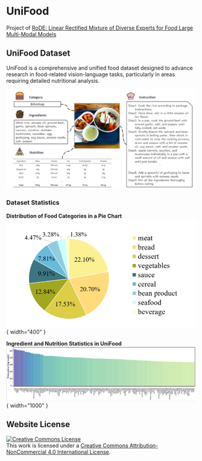 # UniFood

Project of [RoDE: Linear Rectified Mixture of Diverse Experts for Food Large Multi-Modal Models](https://arxiv.org/pdf/2407.12730)

## UniFood Dataset

UniFood is a comprehensive and unified food dataset designed to advance research in food-related vision-language tasks, particularly in areas requiring detailed nutritional analysis.

![Food Categories Distribution](https://raw.githubusercontent.com/pengkun-jiao/UniFood-project/refs/heads/master/static/images/unifoodplus/unifood.png)

### Dataset Statistics

**Distribution of Food Categories in a Pie Chart**
<br>
![Food Category Pie Chart](https://raw.githubusercontent.com/pengkun-jiao/UniFood-project/refs/heads/master/static/images/unifoodplus/food_type_pie_chart.png){ width="400" }

**Ingredient and Nutrition Statistics in UniFood**
<br>
![Ingredient and Nutrition Information](https://raw.githubusercontent.com/pengkun-jiao/UniFood-project/refs/heads/master/static/images/unifoodplus/ingre_distribution.png){ width="1000" }

## Website License

<a rel="license" href="http://creativecommons.org/licenses/by-nc/4.0/">
  <img alt="Creative Commons License" style="border-width:0" src="https://licensebuttons.net/l/by-nc/4.0/88x31.png" />
</a><br />
This work is licensed under a 
<a rel="license" href="http://creativecommons.org/licenses/by-nc/4.0/">Creative Commons Attribution-NonCommercial 4.0 International License</a>.
